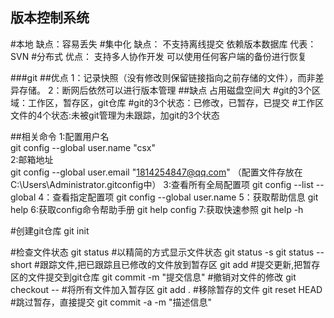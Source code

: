  ## 版本控制系统
 #本地
 缺点：容易丢失
 #集中化
 缺点：
	不支持离线提交
	依赖版本数据库
	代表：SVN
 #分布式
 优点：
	支持多人协作开发
	可以使用任何客户端的备份进行恢复
	
###git
##优点
	1：记录快照（没有修改则保留链接指向之前存储的文件），而非差异存储。
	2：断网后依然可以进行版本管理
##缺点
	占用磁盘空间大
#git的3个区域：工作区，暂存区，git仓库
#git的3个状态：已修改，已暂存，已提交
#工作区文件的4个状态:未被git管理为未跟踪，加git的3个状态

##相关命令
1:配置用户名		
git config --global user.name "csx"  
2:邮箱地址		
git config --global user.email "1814254847@qq.com"
（配置文件存放在C:\Users\Administrator\.gitconfig中）
3:查看所有全局配置项
git config --list --global
4：查看指定配置项
git config --global user.name
5：获取帮助信息
git help <verb>
6:获取config命令帮助手册
git help config
7:获取快速参照
git help -h

#创建git仓库
git init

#检查文件状态
git status
#以精简的方式显示文件状态
git status -s
git status --short
#跟踪文件,把已跟踪且已修改的文件放到暂存区
git add <filename>
#提交更新,把暂存区的文件提交到git仓库
git commit -m "提交信息"
#撤销对文件的修改
git checkout -- <filename>
#将所有文件加入暂存区
git add .
#移除暂存的文件
git reset HEAD <filename>
#跳过暂存，直接提交
git commit -a -m "描述信息"
